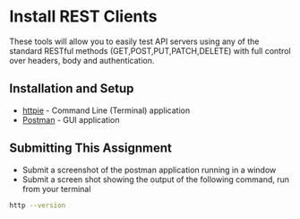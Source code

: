 # Install REST Clients

These tools will allow you to easily test API servers using any of the standard RESTful methods (GET,POST,PUT,PATCH,DELETE) with full control over headers, body and authentication.

## Installation and Setup

- [httpie](https://httpie.org/) - Command Line (Terminal) application
- [Postman](https://www.getpostman.com/) - GUI application

## Submitting This Assignment

- Submit a screenshot of the postman application running in a window
- Submit a screen shot showing the output of the following command, run from your terminal

```bash
http --version
```
